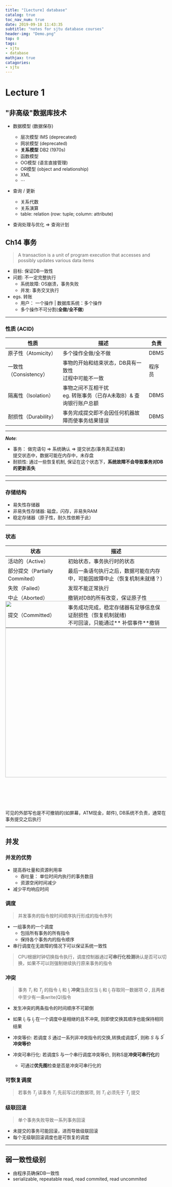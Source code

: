 ```yaml
---
title: "[Lecture] database"
catalog: true
toc_nav_num: true
date: 2019-09-18 11:43:35
subtitle: "notes for sjtu database courses"
header-img: "Demo.png"
top: 0
tags:
- sjtu
- database
mathjax: true
catagories:
- sjtu
---
```


# Lecture 1

## "非高级"数据库技术
- 数据模型 (数据保存)
    - 层次模型 IMS (deprecated) 
    - 网状模型 (deprecated)
    - **关系模型** DB2 (1970s)
    - 函数模型
    - OO模型 (语言直接管理)
    - OR模型 (object and relationship)
    - XML
    - $\cdots$

- 查询 / 更新 
    - 关系代数
    - 关系演算
    - table: relation (row: tuple; column: attribute)

- 查询处理与优化 $\Rightarrow$ 查询计划

## Ch14 事务
> A transaction is a unit of program execution that accesses and possibly updates various data items

- 目标: 保证DB一致性
- 问题: 不一定完整执行
    - 系统故障: OS崩溃，事务失败
    - 并发: 事务交叉执行
- egs. 转账
    - 用户： 一个操作 | 数据库系统：多个操作
    - 多个操作不可分割(**全做/全不做**)

---

### 性质 (ACID)

| 性质                  | 描述                                                                  | 负责        |
| --------------------- | --------------------------------------------------------------------- | ----------- |
| 原子性（Atomicity）   | 多个操作全做/全不做                                                   | DBMS        |
| 一致性（Consistency） | 事物的开始和结束状态，DB具有一致性 <br> 过程中可能不一致              | 程序员      |
| 隔离性（Isolation）   | 事物之间不互相干扰 <br> eg. 转账事务（已存A未取B）& 查询银行账户总额  | DBMS        |
| 耐损性（Durability）  | 事务完成提交即不会因任何机器故障而使事务结果错误                      | DBMS        |

---
*__Note__*:
- 事务： 做完语句 $\Rightarrow$ 系统确认 $\Rightarrow$ 提交状态(事务真正结束)  
  提交状态中，数据可能在内存中，未存盘
- 耐损性: 通过一些恢复机制, 保证在这个状态下，**系统故障不会导致事务对DB的更新丢失**
---

---

### 存储结构
- 易失性存储器
- 非易失性存储器: 磁盘，闪存，非易失RAM
- 稳定存储器（原子性，耐久性依赖于此）

---


### 状态

| 状态                          | 描述                                                                          |
| ---------------------         | ---------------------------------------------------------------------         |
| 活动的（Active）              | 初始状态，事务执行时的状态                                                    |
| 部分提交（Partially Commited）| 最后一条语句执行之后，数据可能在内存中，可能因故障中止（恢复机制未就绪？）    |
| 失败（Failed）                | 发现不能正常执行                                                              |
| 中止（Aborted）               | 撤销对DB的所有改变，保证原子性                                                |
| 提交（Committed）             | 事务成功完成，稳定存储器有足够信息保证耐损性（恢复机制就绪) <br> 不可回滚，只能通过** 补偿事件**撤销 |          

<img src="ch14.dbstates.png" width="550" style="float: left; transform: translate(0, -100px)">
<div style="clear:both">

可见的外部写也是不可撤销的(如屏幕，ATM现金，邮件), DB系统不负责，通常在事务提交之后执行

---

## 并发

### 并发的优势

- 提高吞吐量和资源利用率
    - 吞吐量： 单位时间内执行的事务数目
    - 资源空闲时间减少
- 减少平均响应时间

### 调度
>  并发事务的指令按时间顺序执行形成的指令序列

- 一组事务的一个调度
    - 包括所有事务的所有指令
    - 保持各个事务内的指令顺序
- 串行调度在无故障的情况下可以保证系统一致性

>  CPU根据时钟切换指令执行，调度控制器通过**可串行化检测**确认是否可以切换，如果不可以则强制继续执行原来事务的指令

### 冲突
> 事务 $T_i$ 和 $T_j$ 的指令 $l_i$ 和 $l_j$ **冲突**当且仅当 $l_i$ 和 $l_j$ 存取同一数据项 $Q$ , 且两者中至少有一条write(Q)指令

- 发生冲突的两条指令的时间顺序不可颠倒
- 如果 $l_i$ 与 $l_j$ 在一个调度中是相继的且不冲突, 则即使交换其顺序也能保持相同结果

- 冲突等价: 若调度 $S$ 通过一系列非冲突指令的交换,转换成调度$S^{\prime}$, 则称 $S$ 与 $S^{\prime}$ **冲突等价**
- 冲突可串行化: 若调度S 与一个串行调度冲突等价, 则称S是**冲突可串行化**的
    - 可通过**优先图**检查是否是冲突可串行化的

### 可恢复调度
> 若事务 $T_j$ 读事务 $T_i$ 先前写过的数据项, 则 $T_i$ 必须先于 $T_j$ 提交

### 级联回滚
> 单个事务失败导致一系列事务回滚

- 未提交的事务可能回滚，进而导致级联回滚
- 每个无级联回滚调度也是可恢复的调度

---

## 弱一致性级别

- 由程序员确保DB一致性
- serializable, repeatable read, read commited, read uncommited
